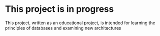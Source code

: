 # This project is in progress
This project, written as an educational project, is intended for learning the principles of databases and examining new architectures
